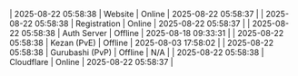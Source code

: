 | 2025-08-22 05:58:38 | Website | Online | 2025-08-22 05:58:37 |
| 2025-08-22 05:58:38 | Registration | Online | 2025-08-22 05:58:37 |
| 2025-08-22 05:58:38 | Auth Server | Offline | 2025-08-18 09:33:31 |
| 2025-08-22 05:58:38 | Kezan (PvE) | Offline | 2025-08-03 17:58:02 |
| 2025-08-22 05:58:38 | Gurubashi (PvP) | Offline | N/A |
| 2025-08-22 05:58:38 | Cloudflare | Online | 2025-08-22 05:58:37 |
